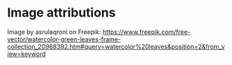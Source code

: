 # Image attributions

Image by asrulaqroni on Freepik: https://www.freepik.com/free-vector/watercolor-green-leaves-frame-collection_20968392.htm#query=watercolor%20leaves&position=2&from_view=keyword
